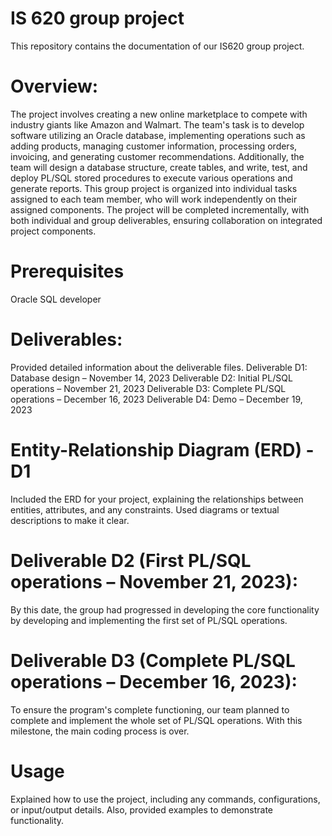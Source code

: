 # IS 620 group project
This repository contains the documentation of our IS620 group project.

# Overview:
The project involves creating a new online marketplace to compete with industry giants like Amazon and Walmart. The team's task is to develop software utilizing an Oracle database, implementing operations such as adding products, managing customer information, processing orders, invoicing, and generating customer recommendations. Additionally, the team will design a database structure, create tables, and write, test, and deploy PL/SQL stored procedures to execute various operations and generate reports. This group project is organized into individual tasks assigned to each team member, who will work independently on their assigned components. The project will be completed incrementally, with both individual and group deliverables, ensuring collaboration on integrated project components.

# Prerequisites
Oracle SQL developer 

# Deliverables:
Provided detailed information about the deliverable files.
Deliverable D1: Database design – November 14, 2023 
Deliverable D2: Initial PL/SQL operations – November  21, 2023 
Deliverable D3: Complete PL/SQL operations – December 16, 2023 
Deliverable D4: Demo – December 19, 2023 

# Entity-Relationship Diagram (ERD) - D1
Included the ERD for your project, explaining the relationships between entities, attributes, and any constraints. Used diagrams or textual descriptions to make it clear.

# Deliverable D2 (First PL/SQL operations – November 21, 2023): 
By this date, the group had progressed in developing the core functionality by developing and implementing the first set of PL/SQL operations.

# Deliverable D3 (Complete PL/SQL operations – December 16, 2023): 
To ensure the program's complete functioning, our team planned to complete and implement the whole set of PL/SQL operations. With this milestone, the main coding process is over.

# Usage
Explained how to use the project, including any commands, configurations, or input/output details. Also, provided examples to demonstrate functionality.
